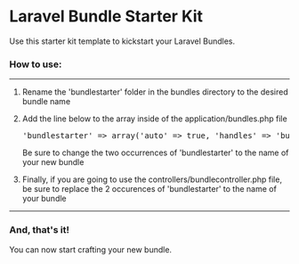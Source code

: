 Laravel Bundle Starter Kit
========

Use this starter kit template to kickstart your Laravel Bundles.	

<h3>How to use:</h3>

<hr />

<ol>
	<li>
		<p>Rename the 'bundlestarter' folder in the bundles directory to the desired bundle name</p>
	</li>
	<li>
		<p>Add the line below to the array inside of the application/bundles.php file</p>
		<pre>'bundlestarter' => array('auto' => true, 'handles' => 'bundlestarter'),</pre>
		<p>Be sure to change the two occurrences of 'bundlestarter' to the name of your new bundle</p>
	</li>
	<li>
		<p>Finally, if you are going to use the controllers/bundlecontroller.php file, be sure to replace the 2 occurences of 'bundlestarter' to the name of your bundle</p>
	</li>
</ol>

<hr />

<h3>And, that's it!</h3>
<p>You can now start crafting your new bundle.</p>